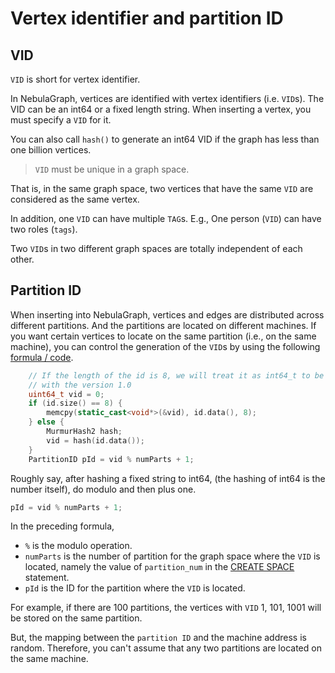# Vertex identifier and partition ID

## VID

`VID` is short for vertex identifier.

In NebulaGraph, vertices are identified with vertex identifiers (i.e. `VID`s). 
The VID can be an int64 or a fixed length string.
When inserting a vertex, you must specify a `VID` for it. 

You can also call `hash()` to generate an int64 VID if the graph has less than one billion vertices.

> `VID` must be unique in a graph space.

That is, in the same graph space, two vertices that have the same `VID` are considered as the same vertex.

In addition, one `VID` can have multiple `TAG`s. E.g., One person (`VID`) can have two roles (`tags`).

Two `VID`s in two different graph spaces are totally independent of each other.

## Partition ID

When inserting into NebulaGraph, vertices and edges are distributed across different partitions. And the partitions are located on different machines. If you want certain vertices to locate on the same partition (i.e., on the same machine), you can control the generation of the `VID`s by using the following [formula / code](https://github.com/vesoft-inc/nebula-common/blob/master/src/common/clients/meta/MetaClient.cpp).

```C++
    // If the length of the id is 8, we will treat it as int64_t to be compatible
    // with the version 1.0
    uint64_t vid = 0;
    if (id.size() == 8) {
        memcpy(static_cast<void*>(&vid), id.data(), 8);
    } else {
        MurmurHash2 hash;
        vid = hash(id.data());
    }
    PartitionID pId = vid % numParts + 1;
```

Roughly say, after hashing a fixed string to int64, (the hashing of int64 is the number itself), do modulo and then plus one.

```C++
pId = vid % numParts + 1;
```

In the preceding formula,

- `%` is the modulo operation.
- `numParts` is the number of partition for the graph space where the `VID` is located, namely the value of `partition_num` in the [CREATE SPACE](../9.space-statements/1.create-space.md) statement.
- `pId` is the ID for the partition where the `VID` is located.

For example, if there are 100 partitions, the vertices with `VID` 1, 101, 1001 will be stored on the same partition.

But, the mapping between the `partition ID` and the machine address is random. Therefore, you can't assume that any two partitions are located on the same machine.
